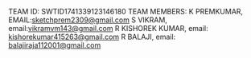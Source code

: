 TEAM ID: SWTID1741339123146180
TEAM MEMBERS:
K PREMKUMAR, EMAIL:sketchprem2309@gmail.com
S VIKRAM, email:vikramvm143@gmail.com
R KISHOREK KUMAR, email: kishorekumar415263@gmail.com
R BALAJI, email: balajiraja112001@gmail.com
